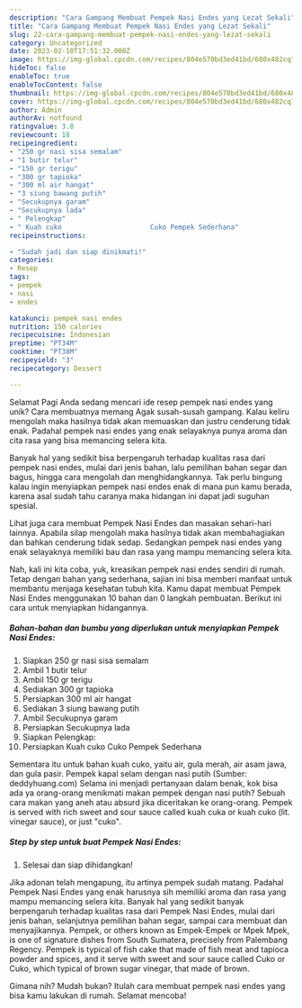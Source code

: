 ```yaml
---
description: "Cara Gampang Membuat Pempek Nasi Endes yang Lezat Sekali"
title: "Cara Gampang Membuat Pempek Nasi Endes yang Lezat Sekali"
slug: 22-cara-gampang-membuat-pempek-nasi-endes-yang-lezat-sekali
category: Uncategorized
date: 2023-02-10T17:51:32.008Z
image: https://img-global.cpcdn.com/recipes/804e570bd3ed41bd/680x482cq70/pempek-nasi-endes-foto-resep-utama.jpg
hideToc: false
enableToc: true
enableTocContent: false
thumbnail: https://img-global.cpcdn.com/recipes/804e570bd3ed41bd/680x482cq70/pempek-nasi-endes-foto-resep-utama.jpg
cover: https://img-global.cpcdn.com/recipes/804e570bd3ed41bd/680x482cq70/pempek-nasi-endes-foto-resep-utama.jpg
author: Admin
authorAv: notfound
ratingvalue: 3.8
reviewcount: 18
recipeingredient:
- "250 gr nasi sisa semalam"
- "1 butir telur"
- "150 gr terigu"
- "300 gr tapioka"
- "300 ml air hangat"
- "3 siung bawang putih"
- "Secukupnya garam"
- "Secukupnya lada"
- " Pelengkap"
- " Kuah cuko                      Cuko Pempek Sederhana"
recipeinstructions:

- "Sudah jadi dan siap dinikmati!"
categories:
- Resep
tags:
- pempek
- nasi
- endes

katakunci: pempek nasi endes 
nutrition: 150 calories
recipecuisine: Indonesian
preptime: "PT34M"
cooktime: "PT38M"
recipeyield: "3"
recipecategory: Dessert

---
```



Selamat Pagi Anda sedang mencari ide resep pempek nasi endes yang unik? Cara membuatnya memang Agak susah-susah gampang. Kalau keliru mengolah maka hasilnya tidak akan memuaskan dan justru cenderung tidak enak. Padahal pempek nasi endes yang enak selayaknya punya aroma dan cita rasa yang bisa memancing selera kita.


Banyak hal yang sedikit bisa berpengaruh terhadap kualitas rasa dari pempek nasi endes, mulai dari jenis bahan, lalu pemilihan bahan segar dan bagus, hingga cara mengolah dan menghidangkannya. Tak perlu bingung kalau ingin menyiapkan pempek nasi endes enak di mana pun kamu berada, karena asal sudah tahu caranya maka hidangan ini dapat jadi suguhan spesial.

Lihat juga cara membuat Pempek Nasi Endes dan masakan sehari-hari lainnya. Apabila silap mengolah maka hasilnya tidak akan membahagiakan dan bahkan cenderung tidak sedap. Sedangkan pempek nasi endes yang enak selayaknya memiliki bau dan rasa yang mampu memancing selera kita.


Nah, kali ini kita coba, yuk, kreasikan pempek nasi endes sendiri di rumah. Tetap dengan bahan yang sederhana, sajian ini bisa memberi manfaat untuk membantu menjaga kesehatan tubuh kita. Kamu dapat membuat Pempek Nasi Endes menggunakan 10 bahan dan 0 langkah pembuatan. Berikut ini cara untuk menyiapkan hidangannya.

<!--inarticleads1-->

##### Bahan-bahan dan bumbu yang diperlukan untuk menyiapkan Pempek Nasi Endes:

1. Siapkan 250 gr nasi sisa semalam
1. Ambil 1 butir telur
1. Ambil 150 gr terigu
1. Sediakan 300 gr tapioka
1. Persiapkan 300 ml air hangat
1. Sediakan 3 siung bawang putih
1. Ambil Secukupnya garam
1. Persiapkan Secukupnya lada
1. Siapkan  Pelengkap:
1. Persiapkan  Kuah cuko                      Cuko Pempek Sederhana


Sementara itu untuk bahan kuah cuko, yaitu air, gula merah, air asam jawa, dan gula pasir. Pempek kapal selam dengan nasi putih (Sumber: deddyhuang.com) Selama ini menjadi pertanyaan dalam benak, kok bisa ada ya orang-orang menikmati makan pempek dengan nasi putih? Sebuah cara makan yang aneh atau absurd jika diceritakan ke orang-orang. Pempek is served with rich sweet and sour sauce called kuah cuka or kuah cuko (lit. vinegar sauce), or just &#34;cuko&#34;. 

<!--inarticleads2-->

##### Step by step untuk buat Pempek Nasi Endes:


1. Selesai dan siap dihidangkan!

Jika adonan telah mengapung, itu artinya pempek sudah matang. Padahal Pempek Nasi Endes yang enak harusnya sih memiliki aroma dan rasa yang mampu memancing selera kita. Banyak hal yang sedikit banyak berpengaruh terhadap kualitas rasa dari Pempek Nasi Endes, mulai dari jenis bahan, selanjutnya pemilihan bahan segar, sampai cara membuat dan menyajikannya. Pempek, or others known as Empek-Empek or Mpek Mpek, is one of signature dishes from South Sumatera, precisely from Palembang Regency. Pempek is typical of fish cake that made of fish meat and tapioca powder and spices, and it serve with sweet and sour sauce called Cuko or Cuko, which typical of brown sugar vinegar, that made of brown. 

Gimana nih? Mudah bukan? Itulah cara membuat pempek nasi endes yang bisa kamu lakukan di rumah. Selamat mencoba!
